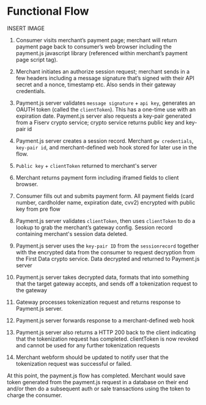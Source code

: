 # Functional Flow

INSERT IMAGE

1. Consumer visits merchant’s payment page; merchant will return payment page back to consumer’s web browser including the payment.js javascript library (referenced within merchant’s payment page script tag).

2. Merchant initiates an authorize session request; merchant sends in a few headers including a message signature that’s signed with their API secret and a nonce, timestamp etc. Also sends in their gateway credentials.

3. Payment.js server validates `message signature` + `api key`, generates an OAUTH token (called the `clientToken`). This has a one-time use with an expiration date. Payment.js server also requests a key-pair generated from a Fiserv crypto service; crypto service returns public key and key-pair id

4. Payment.js server creates a session record. Merchant `gw credentials`, `key-pair id`, and merchant-defined web hook stored for later use in the flow.

5. `Public key` + `clientToken` returned to merchant's server

6. Merchant returns payment form including iframed fields to client browser.

7. Consumer fills out and submits payment form. All payment fields (card number, cardholder name, expiration date, cvv2) encrypted with public key from pre flow

8. Payment.js server validates `clientToken`, then uses `clientToken` to do a lookup to grab the merchant’s gateway config. Session record containing merchant's session data deleted.

9. Payment.js server uses the `key-pair ID` from the `sessionrecord` together with the encrypted data from the consumer to request decryption from the First Data crypto service. Data decrypted and returned to Payment.js server

10. Payment.js server takes decrypted data, formats that into something that the target gateway accepts, and sends off a tokenization request to the gateway

11. Gateway processes tokenization request and returns response to Payment.js server.

12. Payment.js server forwards response to a merchant-defined web hook

13. Payment.js server also returns a HTTP 200 back to the client indicating that the tokenization request has completed. clientToken is now revoked and cannot be used for any further tokenization requests

14. Merchant webform should be updated to notify user that the tokenization request was successful or failed.

At this point, the payment.js flow has completed. Merchant would save token generated from the payment.js request in a database on their end and/or then do a subsequent auth or sale transactions using the token to charge the consumer.

